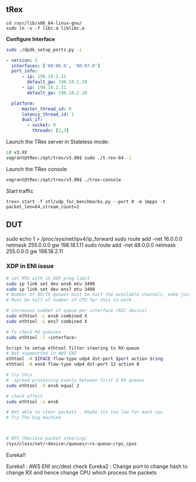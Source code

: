 


## tRex


```
cd /usr/lib/x86_64-linux-gnu/
sudo ln -s -f libc.a liblibc.a
```

**Configure Interface**
```bash
sudo ./dpdk_setup_ports.py -i
```

```yaml /etc/trex_cfg.yaml
- version: 2
  interfaces: ['00:06.0', '00:07.0']
  port_info:
      - ip: 198.18.1.11
        default_gw: 198.18.1.10
      - ip: 198.18.2.11
        default_gw: 198.18.2.10

  platform:
      master_thread_id: 0
      latency_thread_id: 1
      dual_if:
        - socket: 0
          threads: [2,3]
```



Launch the TRex server in Stateless mode:

```bash
cd v3.XX
vagrant@tRex:/opt/trex/v3.00$ sudo ./t-rex-64 -i
```

Launch the TRex console

```bash
vagrant@tRex:/opt/trex/v3.00$ ./trex-console
```

Start traffic
```
trex> start -f stl/udp_for_benchmarks.py --port 0 -m 1mpps -t packet_len=64,stream_count=1
```



## DUT

sudo echo 1 > /proc/sys/net/ipv4/ip_forward
sudo route add -net 16.0.0.0 netmask 255.0.0.0 gw 198.18.1.11
sudo route add -net 48.0.0.0 netmask 255.0.0.0 gw 198.18.2.11


### XDP in ENI issue

```bash
# set MTU with in XDP prog limit
sudo ip link set dev ens6 mtu 3498
sudo ip link set dev ens7 mtu 3498
# Number of RX/TX queues must be half the available channels, make just 1 for 1 CPU. 2 for 2 CPU
# Must be half of number of CPU fpr this to work

# increases number of queue per interface (NIC device)
sudo ethtool -L ens6 combined X
sudo ethtool -L ens7 combined X

# To check RX queuses
sudo ethtool -l <interface>
```

```bash
Script to setup ethtool filter steering to RX-queue
# Not suppeorted in AWS ENI
ethtool -N $IFACE flow-type udp4 dst-port $port action $ring
ethtool -N ens6 flow-type udp4 dst-port 12 action 0

# try this
#  spread processing evenly between first 2 RX queues
sudo ethtool -X ens6 equal 2

# check effect 
sudo ethtool -x ens6

# Not able to steer packets . Maybe its too low for each cpu
# Try The big machine



# RPS (Recieve packet steering)
/sys/class/net/<device>/queues/<rx-queue>/rps_cpus
```


Eureka!!

Eureka1 : AWS ENI src/dest check
Eureka2 : Change port to change hash to change RX and hence change CPU which process the packets